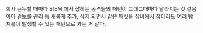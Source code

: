 회사 근무할 때마다 SIEM 에서 잡히는 공격들의 패턴이 그대그때마다 달라지는 것 같음
아마 경보룰 관리 등 새롭게 추가, 삭제 되면서 같은 패킷을 장비에서 잡더라도 여러 탐지룰이 발생할 수 있는 패턴으로 가는 거 같다.
